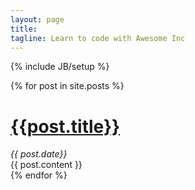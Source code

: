 ```yaml
---
layout: page
title: 
tagline: Learn to code with Awesome Inc
---
```

{% include JB/setup %}

{% for post in site.posts %}
<h1><a href='{{post.url}}'>{{post.title}}</a></h1>
<em>{{ post.date}}</em>
<div>{{ post.content }}</div>
{% endfor %}



